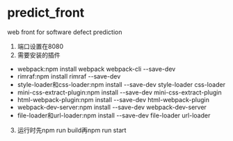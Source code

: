 # predict_front
web front for software defect prediction

1. 端口设置在8080
2. 需要安装的插件
* webpack:npm install webpack webpack-cli --save-dev
* rimraf:npm install rimraf --save-dev
* style-loader和css-loader:npm install --save-dev style-loader css-loader
* mini-css-extract-plugin:npm install --save-dev mini-css-extract-plugin
* html-webpack-plugin:npm install --save-dev html-webpack-plugin
* webpack-dev-server:npm install --save-dev webpack-dev-server
* file-loader和url-loader:npm install --save-dev file-loader url-loader
3. 运行时先npm run build再npm run start
